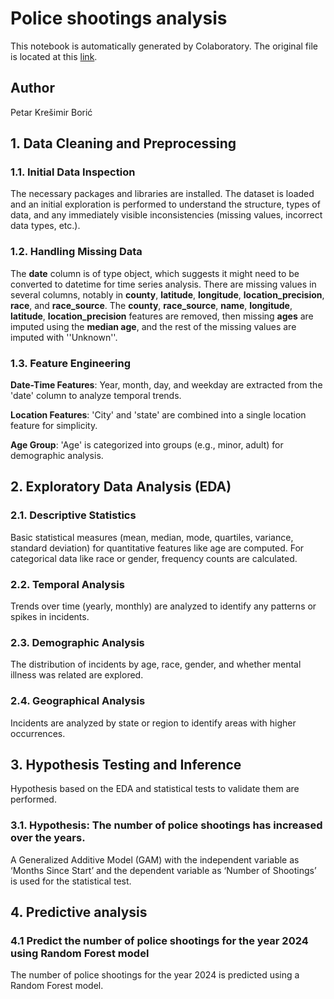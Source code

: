 # Police shootings analysis

This notebook is automatically generated by Colaboratory. The original file is located at this [link](https://colab.research.google.com/github/pboric/Capstone1/blob/main/capstone_1.ipynb).

## Author 

Petar Krešimir Borić

## 1. Data Cleaning and Preprocessing

### 1.1. Initial Data Inspection

The necessary packages and libraries are installed. The dataset is loaded and an initial exploration is performed to understand the structure, types of data, and any immediately visible inconsistencies (missing values, incorrect data types, etc.).

### 1.2. Handling Missing Data

The **date** column is of type object, which suggests it might need to be converted to datetime for time series analysis. There are missing values in several columns, notably in **county**, **latitude**, **longitude**, **location_precision**, **race**, and **race_source**. The **county**, **race_source**, **name**, **longitude**, **latitude**, **location_precision** features are removed, then missing **ages** are imputed using the **median age**, and the rest of the missing values are imputed with ''Unknown''.

### 1.3. Feature Engineering

**Date-Time Features**: Year, month, day, and weekday are extracted from the 'date' column to analyze temporal trends.

**Location Features**: 'City' and 'state' are combined into a single location feature for simplicity.

**Age Group**: 'Age' is categorized into groups (e.g., minor, adult) for demographic analysis.

## 2. Exploratory Data Analysis (EDA)

### 2.1. Descriptive Statistics

Basic statistical measures (mean, median, mode, quartiles, variance, standard deviation) for quantitative features like age are computed. For categorical data like race or gender, frequency counts are calculated.

### 2.2. Temporal Analysis

Trends over time (yearly, monthly) are analyzed to identify any patterns or spikes in incidents.

### 2.3. Demographic Analysis

The distribution of incidents by age, race, gender, and whether mental illness was related are explored.

### 2.4. Geographical Analysis

Incidents are analyzed by state or region to identify areas with higher occurrences.

## 3. Hypothesis Testing and Inference

Hypothesis based on the EDA and statistical tests to validate them are performed.

### 3.1. Hypothesis: The number of police shootings has increased over the years.

A Generalized Additive Model (GAM) with the independent variable as ‘Months Since Start’ and the dependent variable as ‘Number of Shootings’ is used for the statistical test.

## 4. Predictive analysis

### 4.1 Predict the number of police shootings for the year 2024 using Random Forest model

The number of police shootings for the year 2024 is predicted using a Random Forest model.
